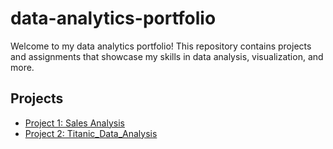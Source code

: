 # data-analytics-portfolio

Welcome to my data analytics portfolio! This repository contains projects and assignments that showcase my skills in data analysis, visualization, and more.

## Projects

- [Project 1: Sales Analysis](https://github.com/TinNyeinThiriLwin/data-analytics-portfolio/tree/main/projects/project1-SalesAnalysis)
- [Project 2: Titanic_Data_Analysis](project2/README.md)

